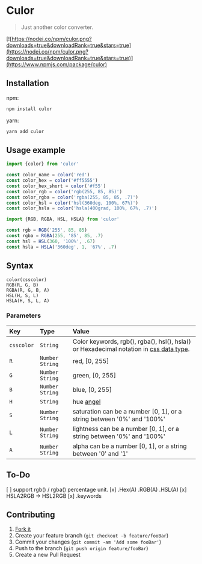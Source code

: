 # Culor
> Just another color converter.

[![https://nodei.co/npm/culor.png?downloads=true&downloadRank=true&stars=true](https://nodei.co/npm/culor.png?downloads=true&downloadRank=true&stars=true)](https://www.npmjs.com/package/culor)

## Installation

npm:

```sh
npm install culor
```

yarn:

```sh
yarn add culor
```

## Usage example

```js
import {color} from 'culor'

const color_name = color('red')
const color_hex = color('#ff5555')
const color_hex_short = color('#f55')
const color_rgb = color('rgb(255, 85, 85)')
const color_rgba = color('rgba(255, 85, 85, .7)')
const color_hsl = color('hsl(360deg, 100%, 67%)')
const color_hsla = color('hsla(400grad, 100%, 67%, .7)')
```

```js
import {RGB, RGBA, HSL, HSLA} from 'culor'

const rgb = RGB('255', 85, 85)
const rgba = RGBA(255, '85', 85, .7)
const hsl = HSL(360, '100%', .67)
const hsla = HSLA('360deg', 1, '67%', .7)
```

## Syntax

`color(csscolor)`  
`RGB(R, G, B)`  
`RGBA(R, G, B, A)`  
`HSL(H, S, L)`  
`HSLA(H, S, L, A)`  

### Parameters

|    Key   |  Type  | Value |
|:--------|:------|:-----|
| `csscolor` | `String` | Color keywords, rgb(), rgba(), hsl(), hsla() or Hexadecimal notation in [css <color> data type](https://developer.mozilla.org/en-US/docs/Web/CSS/color_value). |
| `R`        | `Number` `String` | red, [0, 255] |
| `G`        | `Number` `String` | green, [0, 255] |
| `B`        | `Number` `String` | blue, [0, 255] |
| `H`        | `String` | hue [angel](https://developer.mozilla.org/en-US/docs/Web/CSS/angle) |
| `S`        | `Number` `String` | saturation can be a number [0, 1], or a string between '0%' and '100%' |
| `L`        | `Number` `String` | lightness can be a number [0, 1], or a string between '0%' and '100%' |
| `A`        | `Number` `String` | alpha can be a number [0, 1], or a string between '0' and '1' |

## To-Do

[ ] support rgb() / rgba() percentage unit.
[x] .Hex(A) .RGB(A) .HSL(A)
[x] HSLA2RGB -> HSL2RGB
[x] .keywords

## Contributing

1. [Fork it](https://github.com/gaoryrt/culor/fork)
2. Create your feature branch (`git checkout -b feature/fooBar`)
3. Commit your changes (`git commit -am 'Add some fooBar'`)
4. Push to the branch (`git push origin feature/fooBar`)
5. Create a new Pull Request